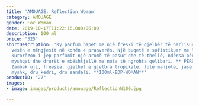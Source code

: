 ```yaml
---
title: 'AMOUAGE: Reflection Woman'
category: AMOUAGE
gender: For Woman
date: 2019-10-17T11:22:16.000+06:00
description: 100 ml
price: "325"
shortDescription: 'Ky parfum hapet me një freski të gjelbër të harlisur që të kujton
  vesën e mëngjesit në kohën e pranverës. Një buqetë e sofistikuar me lule të bardha
  kurorëzon i jep parfumit një aromë të pasur dhe të thellë, ndërsa përqafohet nga
  myshqet dhe drurët e mbështjellë me nota të ngrohta qelibari. ** PËRBËRËSIT **:
  Zambak uji, freesia, gjethet e gjelbra tropikale, lule manjole, jasemin, qelibar,
  myshk, dru kedri, dru sandali. **100ml-EDP-WOMAN**'
productID: "27"
images:
- image: images/products/amouage/ReflectionW100.jpg

---
```

